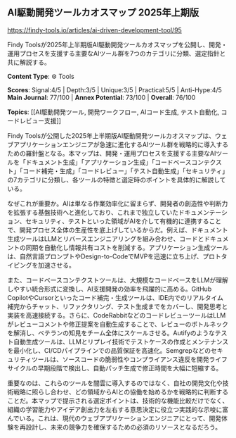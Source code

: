 ## AI駆動開発ツールカオスマップ 2025年上期版

https://findy-tools.io/articles/ai-driven-development-tool/95

Findy Toolsが2025年上半期版AI駆動開発ツールカオスマップを公開し、開発・運用プロセスを支援する主要なAIツール群を7つのカテゴリに分類、選定指針と共に解説する。

**Content Type**: ⚙️ Tools

**Scores**: Signal:4/5 | Depth:3/5 | Unique:3/5 | Practical:5/5 | Anti-Hype:4/5
**Main Journal**: 77/100 | **Annex Potential**: 73/100 | **Overall**: 76/100

**Topics**: [[AI駆動開発ツール, 開発ワークフロー, AIコード生成, テスト自動化, コードレビュー支援]]

Findy Toolsが公開した2025年上半期版AI駆動開発ツールカオスマップは、ウェブアプリケーションエンジニアが急速に進化するAIツール群を戦略的に導入するための羅針盤となる。本マップは、開発・運用プロセスを支援する主要なAIツールを「ドキュメント生成」「アプリケーション生成」「コードベースコンテクスト」「コード補完・生成」「コードレビュー」「テスト自動生成」「セキュリティ」の7カテゴリに分類し、各ツールの特徴と選定時のポイントを具体的に解説している。

なぜこれが重要か。AIは単なる作業効率化に留まらず、開発者の創造性や判断力を拡張する基盤技術へと進化しており、これまで独立していたドキュメンテーション、セキュリティ、テストといった領域がAIを介して有機的に連携することで、開発プロセス全体の生産性を底上げしているからだ。例えば、ドキュメント生成ツールはLLMとリバースエンジニアリングを組み合わせ、コードとドキュメントの同期を自動化し情報共有コストを削減する。アプリケーション生成ツールは、自然言語プロンプトやDesign-to-CodeでMVPを迅速に立ち上げ、プロトタイピングを加速させる。

また、コードベースコンテクストツールは、大規模なコードベースをLLMが理解しやすい統合形式に変換し、AI支援開発の効率を飛躍的に高める。GitHub CopilotやCursorといったコード補完・生成ツールは、IDE内でのリアルタイム補完からチャット、リファクタリング、テスト生成までをカバーし、開発思考と実装を高速接続する。さらに、CodeRabbitなどのコードレビューツールはLLMがレビューコメントや修正提案を自動生成することで、レビューのボトルネックを解消し、ベテランの知見をチーム全体にスケールさせる。Autifyのようなテスト自動生成ツールは、LLMとリプレイ技術でテストケースの作成とメンテナンスを最小化し、CI/CDパイプラインでの品質保証を高速化。Semgrepなどのセキュリティツールは、ソースコードの脆弱性やコンプライアンス違反を開発ライフサイクルの早期段階で検出し、自動パッチ生成で修正時間を大幅に短縮する。

重要なのは、これらのツールを闇雲に導入するのではなく、自社の開発文化や技術戦略に照らし合わせ、どの領域からAIとの協働を始めるかを戦略的に判断することだ。本マップで提示される選定ポイントは、技術的な機能比較だけでなく、組織の学習能力やアイデア創出力を左右する意思決定に役立つ実践的な示唆に富んでいる。これは、現代のウェブアプリケーションエンジニアにとって、開発体験を再設計し、未来の競争力を確保するための必須のリソースとなるだろう。